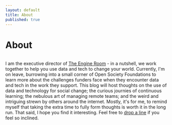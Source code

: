 ```yaml
---
layout: default
title: About
published: true
---
```


<div class="post">
	<h1 class="pageTitle">About</h1>
    <img src="{{ '/assets/img/me.jpg' | prepend: site.baseurl }}" {: .center-image } alt="" align="middle"> 
	<p class="intro">I am the executive director of <a href="www.theengineroom.org">The Engine Room</a> - in a nutshell, we work together to help you use data and tech to change your world. Currently, I'm on leave, burrowing into a small corner of Open Society Foundations to learn more about the challenges funders face when they encounter data and tech in the work they support. This blog will host thoughts on the use of data and technology for social change; the curious journies of continuous learning; the nebulous art of managing remote teams; and the weird and intriguing strewn by others around the internet. Mostly, it's for me, to remind myself that taking the extra time to fully form thoughts is worth it in the long run. That said, I hope you find it interesting. Feel free to <a href="mailto:alix@trot.io">drop a line</a> if you feel so inclined.</p>

</div>
